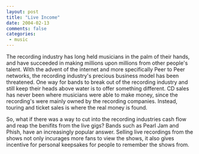 ```yaml
---
layout: post
title: "Live Income"
date: 2004-02-13
comments: false
categories:
 - music
---
```


The recording industry has long held musicians in the palm of their hands, and have succeeded in making millions upon millions from other people's talent. With the advent of the internet and more specifically Peer to Peer networks, the recording industry's precious business model has been threatened. One way for bands to break out of the recording industry and still keep their heads above water is to offer something different. CD sales has never been where musicians were able to make money, since the recording's were mainly owned by the recording companies. Instead, touring and ticket sales is where the real money is found.

   
   
So, what if there was a way to cut into the recording industries cash flow and reap the benifits from the live gigs? Bands such as Pearl Jam and Phish, have an increasingly popular answer. Selling live recordings from the shows not only incurages more fans to view the shows, it also gives incentive for personal keepsakes for people to remember the shows from.

